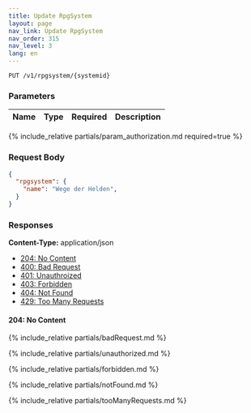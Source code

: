 ```yaml
---
title: Update RpgSystem
layout: page
nav_link: Update RpgSystem
nav_order: 315
nav_level: 3
lang: en
---
```


```
PUT /v1/rpgsystem/{systemid}
```
### Parameters

| Name | Type  | Required | Description |
|:--------------|:--------|:----------:|:----------------------------------------------------------------------------------|
{% include_relative partials/param_authorization.md required=true %}

### Request Body
```json
{
  "rpgsystem": {
    "name": "Wege der Helden",
  }
}
```

### Responses
**Content-Type:** application/json
- [204: No Content](#204-no-content)
- [400: Bad Request](#400getTitlesByRpgSystem)
- [401: Unauthroized](#401getTitlesByRpgSystem)
- [403: Forbidden](#403getTitlesByRpgSystem)
- [404: Not Found](#404getTitlesByRpgSystem)
- [429: Too Many Requests](#429getTitlesByRpgSystem)

#### 204: No Content

{% include_relative partials/badRequest.md %}

{% include_relative partials/unauthorized.md %}

{% include_relative partials/forbidden.md %}

{% include_relative partials/notFound.md %}

{% include_relative partials/tooManyRequests.md %}
